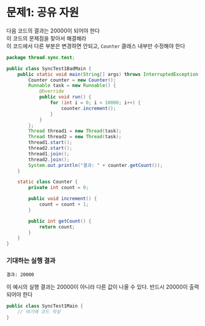 # 문제1: 공유 자원
다음 코드의 결과는 20000이 되어야 한다<br/>
이 코드의 문제점을 찾아서 해결해라</br>
이 코드에서 다른 부분은 변경하면 안되고, `Counter` 클래스 내부만 수정해야 한다

```java
package thread.sync.test;

public class SyncTest1BadMain {
    public static void main(String[] args) throws InterruptedException {
        Counter counter = new Counter();
        Runnable task = new Runnable() {
            @Override
            public void run() {
                for (int i = 0; i < 10000; i++) {
                    counter.increment();
                }
            }
        };
        Thread thread1 = new Thread(task);
        Thread thread2 = new Thread(task);
        thread1.start();
        thread2.start();
        thread1.join();
        thread2.join();
        System.out.println("결과: " + counter.getCount());
    }

    static class Counter {
        private int count = 0;

        public void increment() {
            count = count + 1;
        }

        public int getCount() {
            return count;
        }
    }
}
```

### 기대하는 실행 결과
```text
결과: 20000
```
이 예시의 실행 결과는 20000이 아니라 다른 값이 나올 수 있다. 반드시 20000이 출력되어야 한다

```java
public class SyncTest1Main {
    // 여기에 코드 작성
}
```